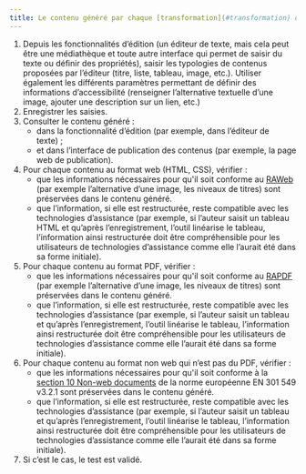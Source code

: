 ```yaml
---
title: Le contenu généré par chaque [transformation](#transformation) des contenus est-il conforme aux [règles d’accessibilité numérique](#regles-d-accessibilite-numerique) (hors cas particuliers) ?
---
```


1. Depuis les fonctionnalités d’édition (un éditeur de texte, mais cela peut être une médiathèque et toute autre interface qui permet de saisir du texte ou définir des propriétés), saisir les typologies de contenus proposées par l’éditeur (titre, liste, tableau, image, etc.). Utiliser également les différents paramètres permettant de définir des informations d’accessibilité (renseigner l’alternative textuelle d’une image, ajouter une description sur un lien, etc.)
2. Enregistrer les saisies.
3. Consulter le contenu généré : 
	- dans la fonctionnalité d’édition (par exemple, dans l’éditeur de texte) ;
	- et dans l’interface de publication des contenus (par exemple, la page web de publication).
4. Pour chaque contenu au format web (HTML, CSS), vérifier : 
	- que les informations nécessaires pour qu'il soit conforme au [RAWeb](../raweb1/index.html) (par exemple l’alternative d’une image, les niveaux de titres) sont préservées dans le contenu généré.
	- que l’information, si elle est restructurée, reste compatible avec les technologies d’assistance (par exemple, si l’auteur saisit un tableau HTML et qu’après l’enregistrement, l’outil linéarise le tableau, l’information ainsi restructurée doit être compréhensible pour les utilisateurs de technologies d’assistance comme elle l’aurait été dans sa forme initiale).
5. Pour chaque contenu au format PDF, vérifier : 
	- que les informations nécessaires pour qu'il soit conforme au [RAPDF](../rapdf1/index.html) (par exemple l’alternative d’une image, les niveaux de titres) sont préservées dans le contenu généré.
	- que l’information, si elle est restructurée, reste compatible avec les technologies d’assistance (par exemple, si l’auteur saisit un tableau et qu’après l’enregistrement, l’outil linéarise le tableau, l’information ainsi restructurée doit être compréhensible pour les utilisateurs de technologies d’assistance comme elle l’aurait été dans sa forme initiale).
6. Pour chaque contenu au format non web qui n’est pas du PDF, vérifier : 
	- que les informations nécessaires pour qu'il soit conforme à la [section 10 Non-web documents](https://www.etsi.org/deliver/etsi_en/301500_301599/301549/03.02.01_60/en_301549v030201p.pdf#page=52) de la norme européenne EN 301 549 v3.2.1 sont préservées dans le contenu généré.
	- que l’information, si elle est restructurée, reste compatible avec les technologies d’assistance (par exemple, si l’auteur saisit un tableau et qu’après l’enregistrement, l’outil linéarise le tableau, l’information ainsi restructurée doit être compréhensible pour les utilisateurs de technologies d’assistance comme elle l’aurait été dans sa forme initiale).
7. Si c’est le cas, le test est validé.
